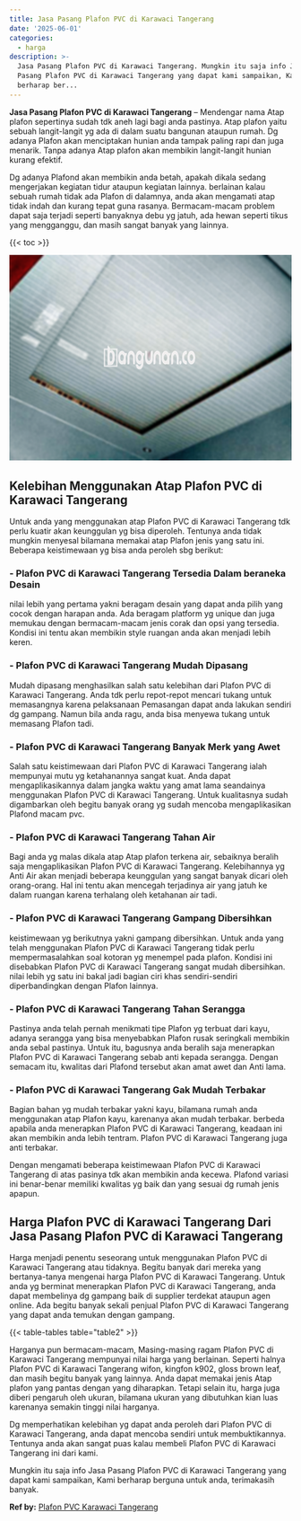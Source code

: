 ```yaml
---
title: Jasa Pasang Plafon PVC di Karawaci Tangerang
date: '2025-06-01'
categories:
  - harga
description: >-
  Jasa Pasang Plafon PVC di Karawaci Tangerang. Mungkin itu saja info Jasa
  Pasang Plafon PVC di Karawaci Tangerang yang dapat kami sampaikan, Kami
  berharap ber...
---
```


**Jasa Pasang Plafon PVC di Karawaci Tangerang** – Mendengar nama Atap plafon sepertinya sudah tdk aneh lagi bagi anda pastinya. Atap plafon yaitu sebuah langit-langit yg ada di dalam suatu bangunan ataupun rumah. Dg adanya Plafon akan menciptakan hunian anda tampak paling rapi dan juga menarik. Tanpa adanya Atap plafon akan membikin langit-langit hunian kurang efektif.

Dg adanya Plafond akan membikin anda betah, apakah dikala sedang mengerjakan kegiatan tidur ataupun kegiatan lainnya. berlainan kalau sebuah rumah tidak ada Plafon di dalamnya, anda akan mengamati atap tidak indah dan kurang tepat guna rasanya. Bermacam-macam problem dapat saja terjadi seperti banyaknya debu yg jatuh, ada hewan seperti tikus yang mengganggu, dan masih sangat banyak yang lainnya.

{{< toc >}}

![Jasa Pasang Plafon PVC di Karawaci Tangerang](/images/flafond-pvc-murah26.png)

## Kelebihan Menggunakan Atap Plafon PVC di Karawaci Tangerang

Untuk anda yang menggunakan atap Plafon PVC di Karawaci Tangerang tdk perlu kuatir akan keunggulan yg bisa diperoleh. Tentunya anda tidak mungkin menyesal bilamana memakai atap Plafon jenis yang satu ini. Beberapa keistimewaan yg bisa anda peroleh sbg berikut:

### \- Plafon PVC di Karawaci Tangerang Tersedia Dalam beraneka Desain

nilai lebih yang pertama yakni beragam desain yang dapat anda pilih yang cocok dengan harapan anda. Ada beragam platform yg unique dan juga memukau dengan bermacam-macam jenis corak dan opsi yang tersedia. Kondisi ini tentu akan membikin style ruangan anda akan menjadi lebih keren.

### \- Plafon PVC di Karawaci Tangerang Mudah Dipasang

Mudah dipasang menghasilkan salah satu kelebihan dari Plafon PVC di Karawaci Tangerang. Anda tdk perlu repot-repot mencari tukang untuk memasangnya karena pelaksanaan Pemasangan dapat anda lakukan sendiri dg gampang. Namun bila anda ragu, anda bisa menyewa tukang untuk memasang Plafon tadi.

### \- Plafon PVC di Karawaci Tangerang Banyak Merk yang Awet

Salah satu keistimewaan dari Plafon PVC di Karawaci Tangerang ialah mempunyai mutu yg ketahanannya sangat kuat. Anda dapat mengaplikasikannya dalam jangka waktu yang amat lama seandainya menggunakan Plafon PVC di Karawaci Tangerang. Untuk kualitasnya sudah digambarkan oleh begitu banyak orang yg sudah mencoba mengaplikasikan Plafond macam pvc.

### \- Plafon PVC di Karawaci Tangerang Tahan Air

Bagi anda yg malas dikala atap Atap plafon terkena air, sebaiknya beralih saja mengaplikasikan Plafon PVC di Karawaci Tangerang. Kelebihannya yg Anti Air akan menjadi beberapa keunggulan yang sangat banyak dicari oleh orang-orang. Hal ini tentu akan mencegah terjadinya air yang jatuh ke dalam ruangan karena terhalang oleh ketahanan air tadi.

### \- Plafon PVC di Karawaci Tangerang Gampang Dibersihkan

keistimewaan yg berikutnya yakni gampang dibersihkan. Untuk anda yang telah menggunakan Plafon PVC di Karawaci Tangerang tidak perlu mempermasalahkan soal kotoran yg menempel pada plafon. Kondisi ini disebabkan Plafon PVC di Karawaci Tangerang sangat mudah dibersihkan. nilai lebih yg satu ini bakal jadi bagian ciri khas sendiri-sendiri diperbandingkan dengan Plafon lainnya.

### \- Plafon PVC di Karawaci Tangerang Tahan Serangga

Pastinya anda telah pernah menikmati tipe Plafon yg terbuat dari kayu, adanya serangga yang bisa menyebabkan Plafon rusak seringkali membikin anda sebal pastinya. Untuk itu, bagusnya anda beralih saja menerapkan Plafon PVC di Karawaci Tangerang sebab anti kepada serangga. Dengan semacam itu, kwalitas dari Plafond tersebut akan amat awet dan Anti lama.

### \- Plafon PVC di Karawaci Tangerang Gak Mudah Terbakar

Bagian bahan yg mudah terbakar yakni kayu, bilamana rumah anda menggunakan atap Plafon kayu, karenanya akan mudah terbakar. berbeda apabila anda menerapkan Plafon PVC di Karawaci Tangerang, keadaan ini akan membikin anda lebih tentram. Plafon PVC di Karawaci Tangerang juga anti terbakar.

Dengan mengamati beberapa keistimewaan Plafon PVC di Karawaci Tangerang di atas pasinya tdk akan membikin anda kecewa. Plafond variasi ini benar-benar memiliki kwalitas yg baik dan yang sesuai dg rumah jenis apapun.

## Harga Plafon PVC di Karawaci Tangerang Dari Jasa Pasang Plafon PVC di Karawaci Tangerang

Harga menjadi penentu seseorang untuk menggunakan Plafon PVC di Karawaci Tangerang atau tidaknya. Begitu banyak dari mereka yang bertanya-tanya mengenai harga Plafon PVC di Karawaci Tangerang. Untuk anda yg berminat menerapkan Plafon PVC di Karawaci Tangerang, anda dapat membelinya dg gampang baik di supplier terdekat ataupun agen online. Ada begitu banyak sekali penjual Plafon PVC di Karawaci Tangerang yang dapat anda temukan dengan gampang.

{{< table-tables table="table2" >}}

Harganya pun bermacam-macam, Masing-masing ragam Plafon PVC di Karawaci Tangerang mempunyai nilai harga yang berlainan. Seperti halnya Plafon PVC di Karawaci Tangerang wifon, kingfon k902, gloss brown leaf, dan masih begitu banyak yang lainnya. Anda dapat memakai jenis Atap plafon yang pantas dengan yang diharapkan. Tetapi selain itu, harga juga diberi pengaruh oleh ukuran, bilamana ukuran yang dibutuhkan kian luas karenanya semakin tinggi nilai harganya.

Dg memperhatikan kelebihan yg dapat anda peroleh dari Plafon PVC di Karawaci Tangerang, anda dapat mencoba sendiri untuk membuktikannya. Tentunya anda akan sangat puas kalau membeli Plafon PVC di Karawaci Tangerang ini dari kami.

Mungkin itu saja info Jasa Pasang Plafon PVC di Karawaci Tangerang yang dapat kami sampaikan, Kami berharap berguna untuk anda, terimakasih banyak.

**Ref by:** [Plafon PVC Karawaci Tangerang](https://id.wikipedia.org/wiki/Plafon)
